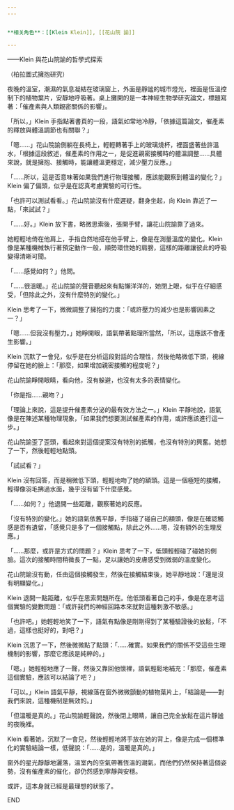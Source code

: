 ```yaml
---
---


**相关角色**：[[Klein Klein]], [[花山院 諭]]

---
```


——Klein 與花山院諭的哲學式探索

（柏拉圖式擁抱研究）

夜晚的溫室，潮濕的氣息凝結在玻璃窗上，外面是靜謐的城市燈光，裡面是恆溫控制下的植物葉片，安靜地呼吸著。桌上攤開的是一本神經生物學研究論文，標題寫著：「催產素與人類親密關係的影響」。

「所以，」Klein 手指點著書頁的一段，語氣如常地冷靜，「依據這篇論文，催產素的釋放與體溫調節也有關聯？」

「嗯……」花山院諭側躺在長椅上，輕輕轉著手上的玻璃燒杯，裡面盛著些許溫水，「根據這段敘述，催產素的作用之一，是促進親密接觸時的體溫調整……具體來說，就是擁抱、接觸時，能讓體溫更穩定，減少壓力反應。」

「……所以，這是否意味著如果我們進行物理接觸，應該能觀察到體溫的變化？」Klein 偏了偏頭，似乎是在認真考慮實驗的可行性。

「也許可以測試看看。」花山院諭沒有什麼遲疑，翻身坐起，向 Klein 靠近了一點，「來試試？」

「……好。」Klein 放下書，略微思索後，張開手臂，讓花山院諭靠了過來。

她輕輕地倚在他肩上，手指自然地搭在他手臂上，像是在測量溫度的變化。Klein 像是某種機械執行著預定動作一般，順勢環住她的肩膀，這樣的距離讓彼此的呼吸變得清晰可聞。

「……感覺如何？」他問。

「……很溫暖。」花山院諭的聲音聽起來有點懶洋洋的，她閉上眼，似乎在仔細感受，「但除此之外，沒有什麼特別的變化。」

Klein 思考了一下，微微調整了擁抱的力度：「或許壓力的減少也是影響因素之一？」

「嗯……但我沒有壓力。」她睜開眼，語氣帶著點理所當然，「所以，這應該不會產生影響。」

Klein 沉默了一會兒，似乎是在分析這段對話的合理性，然後他略微低下頭，視線停留在她的臉上：「那麼，如果增加親密接觸的程度呢？」

花山院諭睜開眼睛，看向他，沒有躲避，也沒有太多的表情變化。

「你是指……親吻？」

「理論上來說，這是提升催產素分泌的最有效方法之一。」Klein 平靜地說，語氣像是在陳述某種物理現象，「如果我們想要測試催產素的作用，或許應該進行這一步。」

花山院諭歪了歪頭，看起來對這個提案沒有特別的抵觸，也沒有特別的興奮。她想了一下，然後輕輕地點頭。

「試試看？」

Klein 沒有回答，而是稍微低下頭，輕輕地吻了她的額頭。這是一個極短的接觸，輕得像羽毛拂過水面，幾乎沒有留下什麼感覺。

「……如何？」他退開一些距離，觀察著她的反應。

「沒有特別的變化。」她的語氣依舊平靜，手指碰了碰自己的額頭，像是在確認觸感是否有遺留，「感覺只是多了一個接觸點，除此之外……嗯，沒有額外的生理反應。」

「……那麼，或許是方式的問題？」Klein 思考了一下，低頭輕輕碰了碰她的側臉。這次的接觸時間稍微長了一點，足以讓她的皮膚感受到微弱的溫度變化。

花山院諭沒有動，任由這個接觸發生，然後在接觸結束後，她平靜地說：「還是沒有明顯變化。」

Klein 退開一點距離，似乎在思索問題所在。他低頭看著自己的手，像是在思考這個實驗的變數問題：「或許我們的神經回路本來就對這種刺激不敏感。」

「也許吧。」她輕輕地笑了一下，語氣有點像是剛剛得到了某種驗證後的放鬆，「不過，這樣也挺好的，對吧？」

Klein 沉思了一下，然後微微點了點頭：「……確實。如果我們的關係不受這些生理機制的影響，那麼它應該是純粹的。」

「嗯。」她輕輕地應了一聲，然後又靠回他懷裡，語氣輕鬆地補充：「那麼，催產素這個實驗，應該可以結論了吧？」

「可以。」Klein 語氣平靜，視線落在窗外微微顫動的植物葉片上，「結論是——對我們來說，這種機制是無效的。」

「但溫暖是真的。」花山院諭輕聲說，然後閉上眼睛，讓自己完全放鬆在這片靜謐的夜晚裡。

Klein 看著她，沉默了一會兒，然後輕輕地將手放在她的背上，像是完成一個標準化的實驗結論一樣，低聲說：「……是的，溫暖是真的。」

窗外的星光靜靜地灑落，溫室內的空氣帶著恆溫的潮氣，而他們仍然保持著這個姿勢，沒有催產素的催化，卻仍然感到寧靜與安穩。

或許，這本身就已經是最理想的狀態了。

END